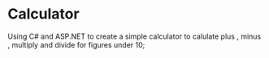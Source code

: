 # Calculator
Using C# and ASP.NET to create a simple calculator to calulate plus , minus , multiply and divide for figures under 10; 
